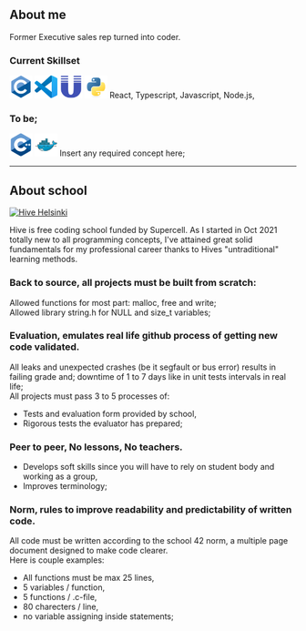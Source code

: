 ## About me

Former Executive sales rep turned into coder.

### Current Skillset
<p>
<img src="https://raw.githubusercontent.com/devicons/devicon/master/icons/c/c-original.svg" width="40" title="Modern C">
<img src="https://raw.githubusercontent.com/devicons/devicon/master/icons/vscode/vscode-original.svg" width="40" title="Visual Studio Code">  
<img src="https://raw.githubusercontent.com/devicons/devicon/master/icons/unix/unix-original.svg" width="40" title="Unix trickery">  
<img src="https://raw.githubusercontent.com/devicons/devicon/master/icons/python/python-original.svg" width="40" title="Python">
React,
Typescript,
Javascript,
Node.js,
</p>  

### To be;
<p>
<img src="https://raw.githubusercontent.com/devicons/devicon/master/icons/cplusplus/cplusplus-original.svg" width="40" title="C++">
<img src="https://raw.githubusercontent.com/devicons/devicon/master/icons/docker/docker-original.svg" width="40" title="Docker">
  Insert any required concept here;
</p>

<hr>

## About school
<p>  
<a href="https://www.hive.fi/en">
<img src= "https://apply.hive.fi/assets/hivelogo7-28ffacbad276a1f25a4457ecbdae7fb6109d21488d283a4ea88a09dcbf69c9da.png" width="180" title="Hive Helsinki"> 
</a>
<p/>
Hive is free coding school funded by Supercell. As I started in Oct 2021 totally new to all programming concepts,
I've attained great solid fundamentals for my professional career thanks to Hives "untraditional" learning methods.

### Back to source, all projects must be built from scratch:  
  Allowed functions for most part: malloc, free and write;  
  Allowed library string.h for NULL and size_t variables;  
  
### Evaluation, emulates real life github process of getting new code validated.  
  All leaks and unexpected crashes (be it segfault or bus error) results in failing grade and;
  downtime of 1 to 7 days like in unit tests intervals in real life;  
  All projects must pass 3 to 5 processes of:  
  - Tests and evaluation form provided by school,  
  - Rigorous tests the evaluator has prepared;  
  
### Peer to peer, No lessons, No teachers. 
  - Develops soft skills since you will have to rely on student body and working as a group,  
  - Improves terminology;
  
### Norm, rules to improve readability and predictability of written code. 
  All code must be written according to the school 42 norm, a multiple page document designed to make code clearer.  
  Here is couple examples:
  - All functions must be max 25 lines, 
  - 5 variables / function,
  - 5 functions / .c-file,
  - 80 charecters / line,
  - no variable assigning inside statements;
  
    


<!--
<!--
**Akoykka/Akoykka** is a ✨ _special_ ✨ repository because its `README.md` (this file) appears on your GitHub profile.

Here are some ideas to get you started:

- 🔭 I’m currently working on ...
- 🌱 I’m currently learning ...
- 👯 I’m looking to collaborate on ...
- 🤔 I’m looking for help with ...
- 💬 Ask me about ...
- 📫 How to reach me: ...
- 😄 Pronouns: ...
- ⚡ Fun fact: ...
-->
